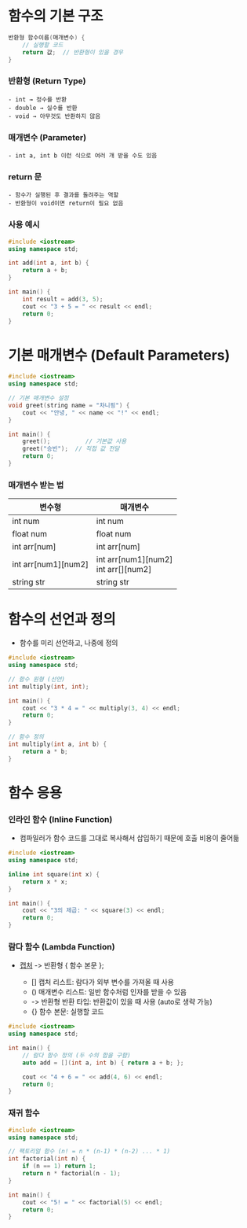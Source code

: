 # 함수의 기본 구조

```cpp
반환형 함수이름(매개변수) {
    // 실행할 코드
    return 값;  // 반환형이 있을 경우
}
```

### 반환형 (Return Type)

    - int → 정수를 반환
    - double → 실수를 반환
    - void → 아무것도 반환하지 않음

### 매개변수 (Parameter)

    - int a, int b 이런 식으로 여러 개 받을 수도 있음

### return 문

    - 함수가 실행된 후 결과를 돌려주는 역할
    - 반환형이 void이면 return이 필요 없음

### 사용 예시

```cpp
#include <iostream>
using namespace std;

int add(int a, int b) {  
    return a + b;  
}

int main() {
    int result = add(3, 5);
    cout << "3 + 5 = " << result << endl;  
    return 0;
}
```

# 기본 매개변수 (Default Parameters)

```cpp
#include <iostream>
using namespace std;

// 기본 매개변수 설정
void greet(string name = "차니핑") {
    cout << "안녕, " << name << "!" << endl;
}

int main() {
    greet();          // 기본값 사용
    greet("승빈");  // 직접 값 전달
    return 0;
}
```

### 매개변수 받는 법

| 변수형              | 매개변수                                 |
| ------------------- | ---------------------------------------- |
| int num             | int num                                  |
| float num           | float num                                |
| int arr[num]        | int arr[num]                             |
| int arr[num1][num2] | int arr[num1][num2]<br />int arr[][num2] |
| string str          | string str                               |

# 함수의 선언과 정의

- 함수를 미리 선언하고, 나중에 정의

```cpp
#include <iostream>
using namespace std;

// 함수 원형 (선언)
int multiply(int, int);

int main() {
    cout << "3 * 4 = " << multiply(3, 4) << endl;
    return 0;
}

// 함수 정의
int multiply(int a, int b) {
    return a * b;
}
```

# 함수 응용

### 인라인 함수 (Inline Function)

- 컴파일러가 함수 코드를 그대로 복사해서 삽입하기 때문에 호출 비용이 줄어듦

```cpp
#include <iostream>
using namespace std;

inline int square(int x) {
    return x * x;
}

int main() {
    cout << "3의 제곱: " << square(3) << endl;
    return 0;
}
```

### 람다 함수 (Lambda Function)

- [캡처](매개변수) -> 반환형 { 함수 본문 };

  - [] 캡처 리스트: 람다가 외부 변수를 가져올 때 사용
  - () 매개변수 리스트: 일반 함수처럼 인자를 받을 수 있음
  - -> 반환형 반환 타입: 반환값이 있을 때 사용 (auto로 생략 가능)
  - {} 함수 본문: 실행할 코드

```cpp
#include <iostream>
using namespace std;

int main() {
    // 람다 함수 정의 (두 수의 합을 구함)
    auto add = [](int a, int b) { return a + b; };

    cout << "4 + 6 = " << add(4, 6) << endl;
    return 0;
}
```

### 재귀 함수

```cpp
#include <iostream>
using namespace std;

// 팩토리얼 함수 (n! = n * (n-1) * (n-2) ... * 1)
int factorial(int n) {
    if (n == 1) return 1;
    return n * factorial(n - 1);
}

int main() {
    cout << "5! = " << factorial(5) << endl;
    return 0;
}
```
